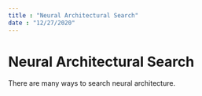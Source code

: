 ```yaml
---
title : "Neural Architectural Search"
date : "12/27/2020"
---
```


# Neural Architectural Search

There are many ways to search neural architecture.
